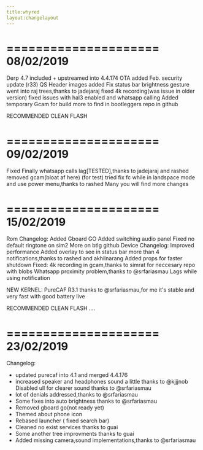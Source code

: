 ```yaml
---
title:whyred
layout:changelayout
---
```

=====================
    08/02/2019
=====================

Derp 4.7 included + upstreamed into 4.4.174
OTA added
Feb. security update (r33)
QS Header images added
Fix status bar brightness gesture
went into raj trees,thanks to jadejaraj
fixed 4k recording(was issue in older version)
fixed issues with hal3 enabled and whatsapp calling
Added temporary Gcam for build
more to find in bootleggers repo in github

RECOMMENDED CLEAN FLASH

=====================
    09/02/2019
=====================
Fixed Finally whatsapp calls lag[TESTED],thanks to jadejaraj and rashed
removed gcam(bloat af here)
(for test) tried fix fc while in landspace mode and use power menu,thanks to rashed
Many you will find more changes

=====================
    15/02/2019
=====================
Rom Changelog:
Added Gboard GO
Added switching audio panel 
Fixed no default ringtone on sim2
More on btlg github
Device Changelog:
Improved performance
Added overlay to see in status bar more than 4 notifications,thanks to rashed and akhilnarang
Added props for faster shutdown
Fixed:
4k recording in gcam,thanks to simrat for neccesary repo with blobs
Whatsapp proximity problem,thanks to @srfariasmau
Lags while using notification

NEW KERNEL: PureCAF R3.1 thanks to @srfariasmau,for me it's stable and very fast with good battery live

RECOMMENDED CLEAN FLASH ....

=====================
    23/02/2019
=====================

Changelog:
- updated purecaf into 4.1 and merged 4.4.176
- increased speaker and headphones sound a little thanks to @kjjjnob
Disabled ull for clearer sound thanks to @srfariasmau
- lot of denials addressed,thanks to @srfariasmau
- Some fixes into auto brightness thanks to @srfariasmau
- Removed gboard go(not ready yet)
- Themed about phone icon
- Rebased launcher ( fixed search bar)
- Cleaned no exist services thanks to guai
- Some another tree improvments thanks to guai
- Added missing camera,sound implementations,thanks to @srfariasmau

